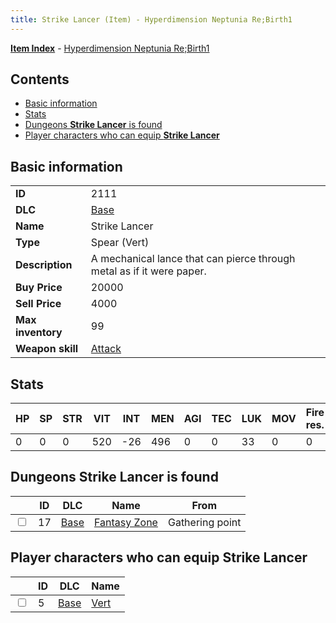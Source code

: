 ```yaml
---
title: Strike Lancer (Item) - Hyperdimension Neptunia Re;Birth1
---
```


[**Item Index**](/neptunia/rb1/item/index.html) - [Hyperdimension Neptunia Re;Birth1](/neptunia/rb1)

## Contents

- [Basic information](#basic-information)
- [Stats](#stats)
- [Dungeons **Strike Lancer** is found](#dungeons-strike-lancer-is-found)
- [Player characters who can equip **Strike Lancer**](#player-characters-who-can-equip-strike-lancer)

## Basic information

|   |   |
| -- | -- |
| **ID** | 2111 |
| **DLC** | [Base](/neptunia/rb1/dlc/1-base.html) |
| **Name** | Strike Lancer |
| **Type** | Spear (Vert) |
| **Description** | A mechanical lance that can pierce through metal as if it were paper. |
| **Buy Price** | 20000 |
| **Sell Price** | 4000 |
| **Max inventory** | 99 |
| **Weapon skill** | [Attack](/neptunia/rb1/skill/1-801-attack.html) |


## Stats

| HP | SP | STR | VIT | INT | MEN | AGI | TEC | LUK | MOV | Fire res. | Ice res. | Wind res. | Lightning res. |
| -- | -- | --- | --- | --- | --- | --- | --- | --- | --- | --------- | -------- | --------- | -------------- |
| 0 | 0 | 0 | 520 | -26 | 496 | 0 | 0 | 33 | 0 | 0 | 0 | 0 | 0 |


## Dungeons **Strike Lancer** is found

|    | ID | DLC | Name | From |
| -- | -- | --- | ---- | ---- |
| <input type="checkbox" id="rb1-dungeon-1-17" class="trackbox" /> | 17 | [Base](/neptunia/rb1/dlc/1-base.html) | [Fantasy Zone](/neptunia/rb1/dungeon/1-17-fantasy-zone.html) | Gathering point |


## Player characters who can equip **Strike Lancer**

|    | ID | DLC | Name |
| -- | -- | --- | ---- |
| <input type="checkbox" id="rb1-player-1-5" class="trackbox" /> | 5 | [Base](/neptunia/rb1/dlc/1-base.html) | [Vert](/neptunia/rb1/player/1-5-vert.html) |
